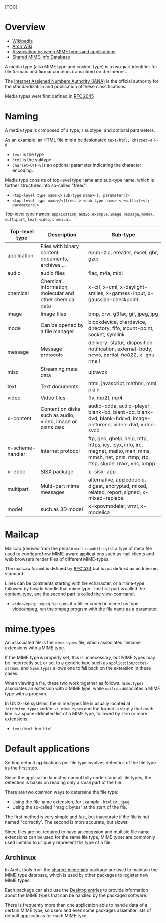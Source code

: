 [TOC]

# Overview
- [Wikipedia](https://en.wikipedia.org/wiki/Media_type)
- [Arch Wiki](https://wiki.archlinux.org/index.php/Default_applications)
- [Association between MIME types and applications](https://specifications.freedesktop.org/mime-apps-spec/mime-apps-spec-1.0.html)
- [Shared MIME-info Database](https://specifications.freedesktop.org/shared-mime-info-spec/shared-mime-info-spec-0.11.html#idm139839923550176)

A media type (also MIME type and content type) is a two-part identifier for file formats and format contents transmitted on the Internet.

The [Internet Assigned Numbers Authority (IANA)](https://en.wikipedia.org/wiki/Internet_Assigned_Numbers_Authority) is the official authority for the standardization and publication of these classifications.

Media types were first defined in [RFC 2045](https://www.ietf.org/rfc/rfc2045.txt)

# Naming
A media type is composed of a type, a subtype, and optional parameters.

As an example, an HTML file might be designated `text/html; charset=UTF-8`.
- `text` is the type
- `html` is the subtype
- `charset=UTF-8` is an optional parameter indicating the character encoding.

Media type consists of top-level type name and sub-type name, which is further structured into so-called "trees".
- `<top-level type name>/<sub-type name><[; parameters]>`
- `<top-level type name>/<[tree.]> <sub-type name> <[+suffix]><[; parameters]>`

Top-level type names: `application`, `audio`, `example`, `image`, `message`, `model`, `multipart`, `text`, `video`, `chemical`.

| Top-level type   | Description                                                | Sub-type                                                                                                                                    |
| -                | -                                                          | -                                                                                                                                           |
| application      | Files with binary content: documents, archives,...         | epub+zip, ereader, excel, gbr, gzip                                                                                                         |
| audio            | audio files                                                | flac, m4a, midi                                                                                                                             |
| chemical         | Chemical information, molecular and other chemical data    | x-cif, x-cml, x-daylight-smiles, x-gamess-input, x-gaussian-checkpoint                                                                      |
| image            | Image files                                                | bmp, crw, g3fax, gif, jpeg, jpg                                                                                                             |
| inode            | Can be opened by a file manager                            | blockdevice, chardevice, directory, fifo, mount-point, socket, symlink                                                                      |
| message          | Message protocols                                          | delivery-status, disposition-notification, external-body, news, partial, frc822, x-gnu-rmail                                                |
| misc             | Streaming meta data                                        | ultravox                                                                                                                                    |
| text             | Text documents                                             | html, javascript, mathml, mml, plain                                                                                                        |
| video            | Video  files                                               | flv, mp2t, mp4                                                                                                                              |
| x-content        | Content on disks such as audio, video, image or blank disk | audio-cdda, audio-player, blank-bd, blank-cd, blank-dvd, blank-hddvd, image-picturecd, video-dvd, video-svcd                                |
| x-scheme-handler | Internet protocol                                          | ftp, geo, ghelp, help, http, https, icy, icyx, info, irc, magnet, mailto, man, mms, mmsh, net, pnm, rtmp, rtp, rtsp, skype, uvox, vnc, xmpp |
| x-epoc           | SISX package                                               | x-sisx-app                                                                                                                                  |
| multipart        | Multi-part mime messages                                   | alternative, appledouble, digest, encrypted, mixed, related, report, signed, x-mixed-replace                                                |
| model            | such as 3D model                                           | x-kpovmodeler, vrml, x-modelica                                                                                                             |


# Mailcap
Mailcap (derived from the phrase `mail capability`) is a type of meta file used to configure how MIME-aware applications such as mail clients and web browsers render files of different MIME-types.

The mailcap format is defined by [RFC1524](https://tools.ietf.org/html/rfc1524) but is not defined as an Internet standard.

Lines can be comments starting with the `#`character, or a mime-type followed by how to handle that mime type. The first part is called the content-type, and the second part is called the view-command.
- `video/mpeg; xmpeg %s`: says if a file encoded in mime has type video/mpeg, run the xmpeg program with the file name as a parameter.

# mime.types
An associated file is the `mime.types` file, which associates filename extensions with a MIME type.

If the MIME type is properly set, this is unnecessary, but MIME types may be incorrectly set, or set to a generic type such as `application/octet-stream`, and `mime.types` allows one to fall back on the extension in these cases.

When viewing a file, these two work together as follows: `mime.types` associates an extension with a MIME type, while `mailcap` associates a MIME type with a program.

In UNIX-like systems, the mime.types file is usually located at `/etc/mime.types` and/or `~/.mime.types` and the format is simply that each line is a space-delimited list of a MIME type, followed by zero or more extensions.
- `text/html htm html`

# Default applications
Setting default applications per file type involves detection of the file type as the first step.

Since the application launcher cannot fully understand all file types, the detection is based on reading only a small part of the file.

There are two common ways to determine the file type:
- Using the file name extension, for example `.html` or `.jpeg`
- Using the so-called "magic bytes" at the start of the file.

The first method is very simple and fast, but inaccurate if the file is not named "correctly". The second is more accurate, but slower.

Since files are not required to have an extension and multiple file name extensions can be used for the same file type, MIME types are commonly used instead to uniquely represent the type of a file.

## Archlinux
In Arch, tools from the [shared-mime-info](https://www.archlinux.org/packages/?name=shared-mime-info) package are used to maintain the MIME type database, which is used by other packages to register new MIME types.

Each package can also use the [Desktop entries](https://wiki.archlinux.org/index.php/Desktop_entries) to provide information about the MIME types that can be handled by the packaged software.

There is frequently more than one application able to handle data of a certain MIME type, so users and even some packages assemble lists of default applications for each MIME type.
